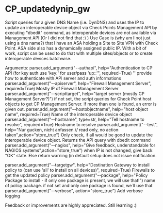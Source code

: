 # CP_updatedynip_gw

Script queries for a given DNS Name (i.e. DynDNS) and uses the IP to update an interoperable device object via Check Points Management API by executing "dbedit" command, as interoperable devices are not available via Management API (Or I did not find that :) ) 
Use Case is (why am I not just using a dns name?) that I have an ASA holding a Site to Site VPN with Check Point. ASA side also has a dynamically assigned public IP. With a bit of work, script can be used to do that with multiple sites/objects or to create interoperable devices batchwise.

Arguments:
parser.add_argument("--authapi", help="Authentication to CP API (for key auth use 'key:<apikey>' for user/pass 'up:<user>:<pass>'", required=True)
'' provide how to authenticate with API server and auth informations
parser.add_argument("--apiserver", help="Firewall Management Server", required=True)
 Mostly IP of Firewall Management Server
parser.add_argument("--scripttarget", help="target server (mostly CP Management Server?)")
 if not set, the script queries for Check Point host objects to get CP Management Server. If more than one is found, an error is given out.
parser.add_argument("--hostobjectname", help="host object name", required=True)
 Name of the interoperable device object
parser.add_argument("--hostname", type=str, help="Tell hostname to resolve", required=True)
 Hostname to resolve
parser.add_argument("--test", help="Nur gucken, nicht anfassen // read only, no action taken",action="store_true")
 Only check, if all would be good to update the interoperable device object. Returns the API query with dbedit command
parser.add_argument("--nagios", help="Give feedback, understandable for NAGIOS systems",action="store_true")
 when IP is not changed, give back "OK" state. Else return warning (in default setup does not issue notification. 
 
parser.add_argument("--targetgw", help="Destination Gateway to install policy to (can use 'all' to install on all devices)", required=True)
 Firewalls to get the updated policy
parser.add_argument("--package", help="Policy Package to install - if only one package is present, we will use that!")
 name of policy package. if not set and only one package is found, we´ll use that
parser.add_argument("--verbose", action="store_true")
 Add verbose logging
 
 Feedback or improvements are highly appreciated. Still learning :)
 
